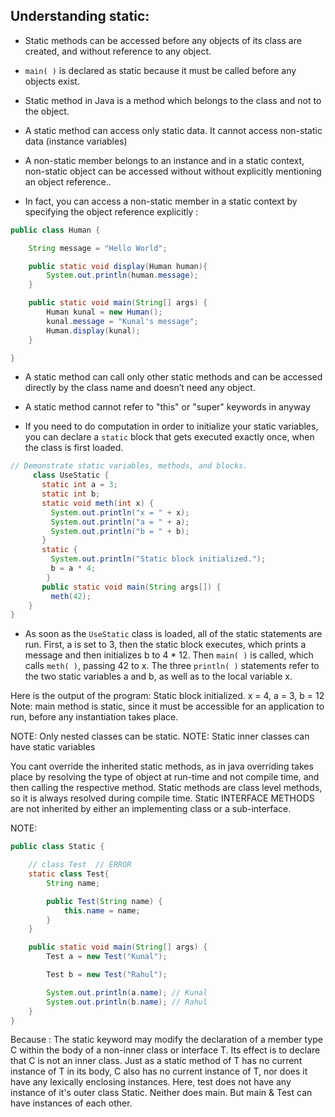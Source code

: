 ## Understanding static:

- Static methods can be accessed before any objects of its class are created, and without reference to any object.
  
- `main( )` is declared as static because it must be called before any objects exist.
  
- Static method in Java is a method which belongs to the class and not to the object.
  
- A static method can access only static data. It cannot access non-static data (instance variables)
  
- A non-static member belongs to an instance and in a static context, non-static object can be accessed without without explicitly mentioning an object reference..
  
- In fact, you can access a non-static member in a static context by specifying the object reference explicitly :
```java
public class Human {

    String message = "Hello World";

    public static void display(Human human){
        System.out.println(human.message);
    }

    public static void main(String[] args) {
        Human kunal = new Human();
        kunal.message = "Kunal's message";
        Human.display(kunal);
    }

}
```

- A static method can call only other static methods and can be accessed directly by the class name and doesn’t need any object.
- A static method cannot refer to "this" or "super" keywords in anyway

- If you need to do computation in order to initialize your static variables, you can declare a `static` block that gets executed exactly once, when the class is first loaded.

```java
// Demonstrate static variables, methods, and blocks.
     class UseStatic {
       static int a = 3;
       static int b;
       static void meth(int x) {
         System.out.println("x = " + x);
         System.out.println("a = " + a);
         System.out.println("b = " + b);
       }
       static {
         System.out.println("Static block initialized.");
         b = a * 4;
        }
       public static void main(String args[]) {
         meth(42);
    }
}
```

- As soon as the `UseStatic` class is loaded, all of the static statements are run. First, a is set to 3, then the static block executes, which prints a message and then initializes b to  4 * 12. Then `main( )` is called, which calls `meth( )`, passing 42 to x. The three `println( )` statements refer to the two static variables a and b, as well as to the local variable x.

Here is the output of the program:
Static block initialized. x = 4, a = 3, b = 12
Note: main method is static, since it must be accessible for an application to run, before any instantiation takes place.

NOTE: Only nested classes can be static.
NOTE: Static inner classes can have static variables

You cant override the inherited static methods, as in java overriding takes place by resolving the type of object at
run-time and not compile time, and then calling the respective method.
Static methods are class level methods, so it is always resolved during compile time.
Static INTERFACE METHODS are not inherited by either an implementing class or a sub-interface.

NOTE:
```java
public class Static {

    // class Test  // ERROR
    static class Test{
        String name;

        public Test(String name) {
            this.name = name;
        }
    }

    public static void main(String[] args) {
        Test a = new Test("Kunal");

        Test b = new Test("Rahul");

        System.out.println(a.name); // Kunal
        System.out.println(b.name); // Rahul
    }
}
```
Because :
The static keyword may modify the declaration of a member type C within the body of a non-inner class or interface T.
Its effect is to declare that C is not an inner class. Just as a static method of T has no current instance of T in its
body, C also has no current instance of T, nor does it have any lexically enclosing instances.
Here, test does not have any instance of it's outer class Static. Neither does main.
But main & Test can have instances of each other.
